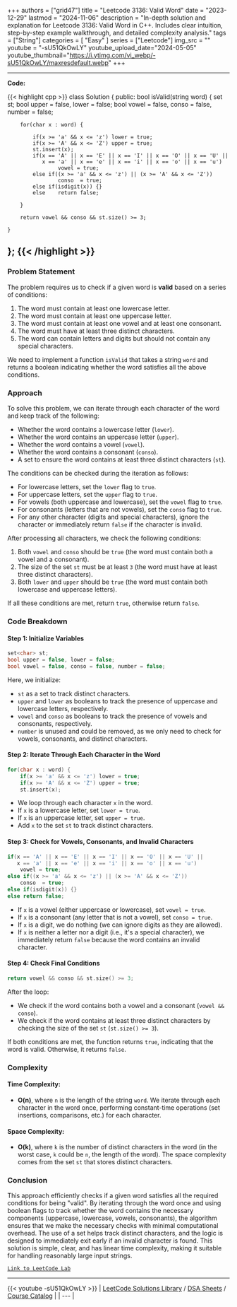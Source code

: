 
+++
authors = ["grid47"]
title = "Leetcode 3136: Valid Word"
date = "2023-12-29"
lastmod = "2024-11-06"
description = "In-depth solution and explanation for Leetcode 3136: Valid Word in C++. Includes clear intuition, step-by-step example walkthrough, and detailed complexity analysis."
tags = ["String"]
categories = [
    "Easy"
]
series = ["Leetcode"]
img_src = ""
youtube = "-sU51QkOwLY"
youtube_upload_date="2024-05-05"
youtube_thumbnail="https://i.ytimg.com/vi_webp/-sU51QkOwLY/maxresdefault.webp"
+++



---
**Code:**

{{< highlight cpp >}}
class Solution {
public:
    bool isValid(string word) {
        set<char> st;
        bool upper = false, lower = false;
        bool vowel = false, conso = false, number = false;
        
        for(char x : word) {
            
            if(x >= 'a' && x <= 'z') lower = true;
            if(x >= 'A' && x <= 'Z') upper = true;
            st.insert(x);
            if(x == 'A' || x == 'E' || x == 'I' || x == 'O' || x == 'U' ||
               x == 'a' || x == 'e' || x == 'i' || x == 'o' || x == 'u')
                    vowel = true;
            else if((x >= 'a' && x <= 'z') || (x >= 'A' && x <= 'Z'))
                    conso  = true;
            else if(isdigit(x)) {}
            else    return false;
            
        }
        
        return vowel && conso && st.size() >= 3;
        
    }
};
{{< /highlight >}}
---

### Problem Statement

The problem requires us to check if a given word is **valid** based on a series of conditions:
1. The word must contain at least one lowercase letter.
2. The word must contain at least one uppercase letter.
3. The word must contain at least one vowel and at least one consonant.
4. The word must have at least three distinct characters.
5. The word can contain letters and digits but should not contain any special characters.

We need to implement a function `isValid` that takes a string `word` and returns a boolean indicating whether the word satisfies all the above conditions.

### Approach

To solve this problem, we can iterate through each character of the word and keep track of the following:
- Whether the word contains a lowercase letter (`lower`).
- Whether the word contains an uppercase letter (`upper`).
- Whether the word contains a vowel (`vowel`).
- Whether the word contains a consonant (`conso`).
- A set to ensure the word contains at least three distinct characters (`st`).

The conditions can be checked during the iteration as follows:
- For lowercase letters, set the `lower` flag to `true`.
- For uppercase letters, set the `upper` flag to `true`.
- For vowels (both uppercase and lowercase), set the `vowel` flag to `true`.
- For consonants (letters that are not vowels), set the `conso` flag to `true`.
- For any other character (digits and special characters), ignore the character or immediately return `false` if the character is invalid.

After processing all characters, we check the following conditions:
1. Both `vowel` and `conso` should be `true` (the word must contain both a vowel and a consonant).
2. The size of the set `st` must be at least `3` (the word must have at least three distinct characters).
3. Both `lower` and `upper` should be `true` (the word must contain both lowercase and uppercase letters).

If all these conditions are met, return `true`, otherwise return `false`.

### Code Breakdown

#### Step 1: Initialize Variables

```cpp
set<char> st;
bool upper = false, lower = false;
bool vowel = false, conso = false, number = false;
```
Here, we initialize:
- `st` as a set to track distinct characters.
- `upper` and `lower` as booleans to track the presence of uppercase and lowercase letters, respectively.
- `vowel` and `conso` as booleans to track the presence of vowels and consonants, respectively.
- `number` is unused and could be removed, as we only need to check for vowels, consonants, and distinct characters.

#### Step 2: Iterate Through Each Character in the Word

```cpp
for(char x : word) {
    if(x >= 'a' && x <= 'z') lower = true;
    if(x >= 'A' && x <= 'Z') upper = true;
    st.insert(x);
```
- We loop through each character `x` in the word.
- If `x` is a lowercase letter, set `lower = true`.
- If `x` is an uppercase letter, set `upper = true`.
- Add `x` to the set `st` to track distinct characters.

#### Step 3: Check for Vowels, Consonants, and Invalid Characters

```cpp
if(x == 'A' || x == 'E' || x == 'I' || x == 'O' || x == 'U' ||
   x == 'a' || x == 'e' || x == 'i' || x == 'o' || x == 'u')
    vowel = true;
else if((x >= 'a' && x <= 'z') || (x >= 'A' && x <= 'Z'))
    conso  = true;
else if(isdigit(x)) {}
else return false;
```
- If `x` is a vowel (either uppercase or lowercase), set `vowel = true`.
- If `x` is a consonant (any letter that is not a vowel), set `conso = true`.
- If `x` is a digit, we do nothing (we can ignore digits as they are allowed).
- If `x` is neither a letter nor a digit (i.e., it's a special character), we immediately return `false` because the word contains an invalid character.

#### Step 4: Check Final Conditions

```cpp
return vowel && conso && st.size() >= 3;
```
After the loop:
- We check if the word contains both a vowel and a consonant (`vowel && conso`).
- We check if the word contains at least three distinct characters by checking the size of the set `st` (`st.size() >= 3`).

If both conditions are met, the function returns `true`, indicating that the word is valid. Otherwise, it returns `false`.

### Complexity

#### Time Complexity:
- **O(n)**, where `n` is the length of the string `word`. We iterate through each character in the word once, performing constant-time operations (set insertions, comparisons, etc.) for each character.

#### Space Complexity:
- **O(k)**, where `k` is the number of distinct characters in the word (in the worst case, `k` could be `n`, the length of the word). The space complexity comes from the set `st` that stores distinct characters.

### Conclusion

This approach efficiently checks if a given word satisfies all the required conditions for being "valid". By iterating through the word once and using boolean flags to track whether the word contains the necessary components (uppercase, lowercase, vowels, consonants), the algorithm ensures that we make the necessary checks with minimal computational overhead. The use of a set helps track distinct characters, and the logic is designed to immediately exit early if an invalid character is found. This solution is simple, clear, and has linear time complexity, making it suitable for handling reasonably large input strings.

[`Link to LeetCode Lab`](https://leetcode.com/problems/valid-word/description/)

---
{{< youtube -sU51QkOwLY >}}
| [LeetCode Solutions Library](https://grid47.xyz/leetcode/) / [DSA Sheets](https://grid47.xyz/sheets/) / [Course Catalog](https://grid47.xyz/courses/) |
| --- |
